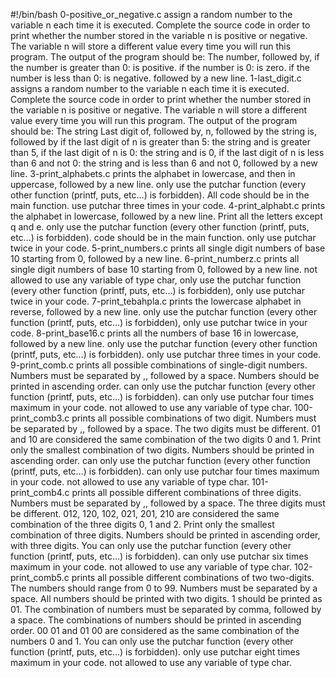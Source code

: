 #!/bin/bash
0-positive_or_negative.c assign a random number to the variable n each time it is executed. Complete the source code in order to print whether the number stored in the variable n is positive or negative. The variable n will store a different value every time you will run this program. The output of the program should be:
The number, followed by, if the number is greater than 0: is positive. if the number is 0: is zero. if the number is less than 0: is negative. followed by a new line.
1-last_digit.c assigns a random number to the variable n each time it is executed. Complete the source code in order to print whether the number stored in the variable n is positive or negative. The variable n will store a different value every time you will run this program. The output of the program should be:
The string Last digit of, followed by, n, followed by the string is, followed by
if the last digit of n is greater than 5: the string and is greater than 5, if the last digit of n is 0: the string and is 0, if the last digit of n is less than 6 and not 0: the string and is less than 6 and not 0, followed by a new line.
3-print_alphabets.c prints the alphabet in lowercase, and then in uppercase, followed by a new line. only use the putchar function (every other function (printf, puts, etc…) is forbidden). All code should be in the main function. use putchar three times in your code.
4-print_alphabt.c prints the alphabet in lowercase, followed by a new line. Print all the letters except q and e. only use the putchar function (every other function (printf, puts, etc…) is forbidden). code should be in the main function. only use putchar twice in your code.
5-print_numbers.c prints all single digit numbers of base 10 starting from 0, followed by a new line.
6-print_numberz.c prints all single digit numbers of base 10 starting from 0, followed by a new line. not allowed to use any variable of type char, only use the putchar function (every other function (printf, puts, etc…) is forbidden), only use putchar twice in your code.
7-print_tebahpla.c prints the lowercase alphabet in reverse, followed by a new line. only use the putchar function (every other function (printf, puts, etc…) is forbidden), only use putchar twice in your code.
8-print_base16.c prints all the numbers of base 16 in lowercase, followed by a new line. only use the putchar function (every other function (printf, puts, etc…) is forbidden). only use putchar three times in your code.
9-print_comb.c prints all possible combinations of single-digit numbers. Numbers must be separated by ,, followed by a space. Numbers should be printed in ascending order. can only use the putchar function (every other function (printf, puts, etc…) is forbidden). can only use putchar four times maximum in your code. not allowed to use any variable of type char.
100-print_comb3.c prints all possible combinations of two digit. Numbers must be separated by ,, followed by a space. The two digits must be different. 01 and 10 are considered the same combination of the two digits 0 and 1. Print only the smallest combination of two digits. Numbers should be printed in ascending order. can only use the putchar function (every other function (printf, puts, etc…) is forbidden). can only use putchar four times maximum in your code. not allowed to use any variable of type char.
101-print_comb4.c prints all possible different combinations of three digits. Numbers must be separated by ,, followed by a space. The three digits must be different. 012, 120, 102, 021, 201, 210 are considered the same combination of the three digits 0, 1 and 2. Print only the smallest combination of three digits. Numbers should be printed in ascending order, with three digits. You can only use the putchar function (every other function (printf, puts, etc…) is forbidden). can only use putchar six times maximum in your code. not allowed to use any variable of type char.
102-print_comb5.c prints all possible different combinations of two two-digits. The numbers should range from 0 to 99. Numbers must be separated by a space. All numbers should be printed with two digits. 1 should be printed as 01. The combination of numbers must be separated by comma, followed by a space. The combinations of numbers should be printed in ascending order. 00 01 and 01 00 are considered as the same combination of the numbers 0 and 1. You can only use the putchar function (every other function (printf, puts, etc…) is forbidden). only use putchar eight times maximum in your code. not allowed to use any variable of type char.
